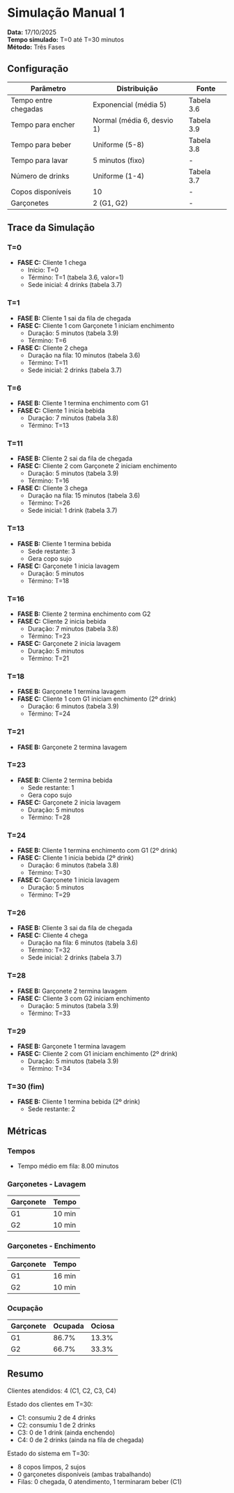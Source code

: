 # Simulação Manual 1

**Data:** 17/10/2025  
**Tempo simulado:** T=0 até T=30 minutos  
**Método:** Três Fases

## Configuração

| Parâmetro | Distribuição | Fonte |
|-----------|--------------|-------|
| Tempo entre chegadas | Exponencial (média 5) | Tabela 3.6 |
| Tempo para encher | Normal (média 6, desvio 1) | Tabela 3.9 |
| Tempo para beber | Uniforme (5-8) | Tabela 3.8 |
| Tempo para lavar | 5 minutos (fixo) | - |
| Número de drinks | Uniforme (1-4) | Tabela 3.7 |
| Copos disponíveis | 10 | - |
| Garçonetes | 2 (G1, G2) | - |

## Trace da Simulação

### T=0
- **FASE C:** Cliente 1 chega
  - Início: T=0
  - Término: T=1 (tabela 3.6, valor=1)
  - Sede inicial: 4 drinks (tabela 3.7)

### T=1
- **FASE B:** Cliente 1 sai da fila de chegada
- **FASE C:** Cliente 1 com Garçonete 1 iniciam enchimento
  - Duração: 5 minutos (tabela 3.9)
  - Término: T=6
- **FASE C:** Cliente 2 chega
  - Duração na fila: 10 minutos (tabela 3.6)
  - Término: T=11
  - Sede inicial: 2 drinks (tabela 3.7)

### T=6
- **FASE B:** Cliente 1 termina enchimento com G1
- **FASE C:** Cliente 1 inicia bebida
  - Duração: 7 minutos (tabela 3.8)
  - Término: T=13

### T=11
- **FASE B:** Cliente 2 sai da fila de chegada
- **FASE C:** Cliente 2 com Garçonete 2 iniciam enchimento
  - Duração: 5 minutos (tabela 3.9)
  - Término: T=16
- **FASE C:** Cliente 3 chega
  - Duração na fila: 15 minutos (tabela 3.6)
  - Término: T=26
  - Sede inicial: 1 drink (tabela 3.7)

### T=13
- **FASE B:** Cliente 1 termina bebida
  - Sede restante: 3
  - Gera copo sujo
- **FASE C:** Garçonete 1 inicia lavagem
  - Duração: 5 minutos
  - Término: T=18

### T=16
- **FASE B:** Cliente 2 termina enchimento com G2
- **FASE C:** Cliente 2 inicia bebida
  - Duração: 7 minutos (tabela 3.8)
  - Término: T=23
- **FASE C:** Garçonete 2 inicia lavagem
  - Duração: 5 minutos
  - Término: T=21

### T=18
- **FASE B:** Garçonete 1 termina lavagem
- **FASE C:** Cliente 1 com G1 iniciam enchimento (2º drink)
  - Duração: 6 minutos (tabela 3.9)
  - Término: T=24

### T=21
- **FASE B:** Garçonete 2 termina lavagem

### T=23
- **FASE B:** Cliente 2 termina bebida
  - Sede restante: 1
  - Gera copo sujo
- **FASE C:** Garçonete 2 inicia lavagem
  - Duração: 5 minutos
  - Término: T=28

### T=24
- **FASE B:** Cliente 1 termina enchimento com G1 (2º drink)
- **FASE C:** Cliente 1 inicia bebida (2º drink)
  - Duração: 6 minutos (tabela 3.8)
  - Término: T=30
- **FASE C:** Garçonete 1 inicia lavagem
  - Duração: 5 minutos
  - Término: T=29

### T=26
- **FASE B:** Cliente 3 sai da fila de chegada
- **FASE C:** Cliente 4 chega
  - Duração na fila: 6 minutos (tabela 3.6)
  - Término: T=32
  - Sede inicial: 2 drinks (tabela 3.7)

### T=28
- **FASE B:** Garçonete 2 termina lavagem
- **FASE C:** Cliente 3 com G2 iniciam enchimento
  - Duração: 5 minutos (tabela 3.9)
  - Término: T=33

### T=29
- **FASE B:** Garçonete 1 termina lavagem
- **FASE C:** Cliente 2 com G1 iniciam enchimento (2º drink)
  - Duração: 5 minutos (tabela 3.9)
  - Término: T=34

### T=30 (fim)
- **FASE B:** Cliente 1 termina bebida (2º drink)
  - Sede restante: 2

## Métricas

### Tempos
- Tempo médio em fila: 8.00 minutos

### Garçonetes - Lavagem
| Garçonete | Tempo |
|-----------|-------|
| G1 | 10 min |
| G2 | 10 min |

### Garçonetes - Enchimento
| Garçonete | Tempo |
|-----------|-------|
| G1 | 16 min |
| G2 | 10 min |

### Ocupação
| Garçonete | Ocupada | Ociosa |
|-----------|---------|--------|
| G1 | 86.7% | 13.3% |
| G2 | 66.7% | 33.3% |

## Resumo

Clientes atendidos: 4 (C1, C2, C3, C4)

Estado dos clientes em T=30:
- C1: consumiu 2 de 4 drinks
- C2: consumiu 1 de 2 drinks
- C3: 0 de 1 drink (ainda enchendo)
- C4: 0 de 2 drinks (ainda na fila de chegada)

Estado do sistema em T=30:
- 8 copos limpos, 2 sujos
- 0 garçonetes disponíveis (ambas trabalhando)
- Filas: 0 chegada, 0 atendimento, 1 terminaram beber (C1)
